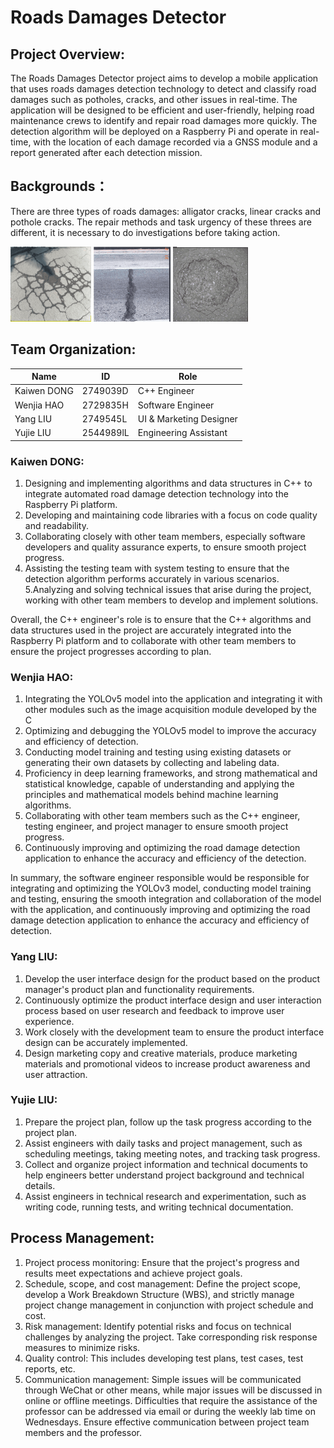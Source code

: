 # Roads Damages Detector

## Project Overview:
The Roads Damages Detector project aims to develop a mobile application that uses roads damages detection technology to detect and classify road damages such as potholes, cracks, and other issues in real-time. The application will be designed to be efficient and user-friendly, helping road maintenance crews to identify and repair road damages more quickly. The detection algorithm will be deployed on a Raspberry Pi and operate in real-time, with the location of each damage recorded via a GNSS module and a report generated after each detection mission.

## Backgrounds：
There are three types of roads damages: alligator cracks, linear cracks and pothole cracks. The repair methods and task urgency of these threes are different, it is necessary to do investigations before taking action.

<div align="left">
<img src="images/Alligator_crack.png" height=120/>
<img src="images/Linear_crack.png" height=120/>
<img src="images/pothole.png" height=120/>
</div>

## Team Organization:

|Name|ID|Role|
|---|---|---|
|Kaiwen DONG|2749039D|C++ Engineer|
|Wenjia HAO|2729835H|Software Engineer|
|Yang LIU|2749545L|UI & Marketing Designer|
|Yujie LIU|2544989lL|Engineering Assistant|
### Kaiwen DONG:
1. Designing and implementing algorithms and data structures in C++ to integrate automated road damage detection technology into the Raspberry Pi platform.
2. Developing and maintaining code libraries with a focus on code quality and readability.
3. Collaborating closely with other team members, especially software developers and quality assurance experts, to ensure smooth project progress.
4. Assisting the testing team with system testing to ensure that the detection algorithm performs accurately in various scenarios.
5.Analyzing and solving technical issues that arise during the project, working with other team members to develop and implement solutions.

Overall, the C++ engineer's role is to ensure that the C++ algorithms and data structures used in the project are accurately integrated into the Raspberry Pi platform and to collaborate with other team members to ensure the project progresses according to plan.

### Wenjia HAO:
1. Integrating the YOLOv5 model into the application and integrating it with other modules such as the image acquisition module developed by the C
2. Optimizing and debugging the YOLOv5 model to improve the accuracy and efficiency of detection.
3. Conducting model training and testing using existing datasets or generating their own datasets by collecting and labeling data.
4. Proficiency in deep learning frameworks, and strong mathematical and statistical knowledge, capable of understanding and applying the principles and mathematical models behind machine learning algorithms.
5. Collaborating with other team members such as the C++ engineer, testing engineer, and project manager to ensure smooth project progress.
6. Continuously improving and optimizing the road damage detection application to enhance the accuracy and efficiency of the detection.

In summary, the software engineer responsible would be responsible for integrating and optimizing the YOLOv3 model, conducting model training and testing, ensuring the smooth integration and collaboration of the model with the application, and continuously improving and optimizing the road damage detection application to enhance the accuracy and efficiency of detection.

### Yang LIU:
1. Develop the user interface design for the product based on the product manager's product plan and functionality requirements.
2. Continuously optimize the product interface design and user interaction process based on user research and feedback to improve user experience.
3. Work closely with the development team to ensure the product interface design can be accurately implemented.
4. Design marketing copy and creative materials, produce marketing materials and promotional videos to increase product awareness and user attraction.

### Yujie LIU:
1. Prepare the project plan, follow up the task progress according to the project plan.
2. Assist engineers with daily tasks and project management, such as scheduling meetings, taking meeting notes, and tracking task progress.
3. Collect and organize project information and technical documents to help engineers better understand project background and technical details.
4. Assist engineers in technical research and experimentation, such as writing code, running tests, and writing technical documentation.


## Process Management:

1. Project process monitoring: Ensure that the project's progress and results meet expectations and achieve project goals.
2. Schedule, scope, and cost management: Define the project scope, develop a Work Breakdown Structure (WBS), and strictly manage project change management in conjunction with project schedule and cost.
3. Risk management: Identify potential risks and focus on technical challenges by analyzing the project. Take corresponding risk response measures to minimize risks.
4. Quality control: This includes developing test plans, test cases, test reports, etc.
5. Communication management: Simple issues will be communicated through WeChat or other means, while major issues will be discussed in online or offline meetings. Difficulties that require the assistance of the professor can be addressed via email or during the weekly lab time on Wednesdays. Ensure effective communication between project team members and the professor.


